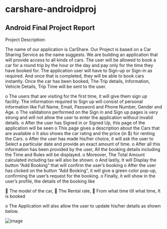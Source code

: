# carshare-androidproj


## Android Final Project Report

Project Description:

The name of our application is CarShare. Our Project is based on a Car Sharing Service as the name suggests.
We are building an application that will provide access to all kinds of cars. The user will be allowed to book a car for a round trip by the hour or the day and pay only for the time they have booked for.
The application user will have to Sign-up or Sign-in as required. And once that is completed, they will be able to book cars instantly.
Once the car has been booked, The Trip details, Information, Vehicle Details, Trip Time will be sent to the user.


o	The users that are visiting for the first time, it will give them sign up facility. The information required to Sign up will consist of personal information like Full Name, Email, Password and Phone Number, Gender and Age.
o	 The validations performed on the Sign in and Sign up pages is very strong and will not allow the user to enter the application without invalid details.
o	After the user has Signed in or Signed Up, this page of the application will be seen
o	This page gives a description about the Cars that are available
o	It also shows the car rating and the price (in $) for  renting the Cars.
o	After the user has made his/her choice, it will ask the user to Select a particular date and provide an exact amount of time.
o	After all this information has been provided by the user, All the booking details including the Time and Rules will be displayed.
o	Moreover, The Total Amount calculated including tax will also be shown.
o	And lastly, It will Display the button “Add Booking” that will confirm the user’s booking
o	After the user has clicked on the button “Add Booking”, it will give a green color pop-up, confirming the user’s request for the booking.
o	Finally, it will show in the user’s profile, the details of the booking like


	The model of the car,
	The Rental rate,
	From what time till what time, It is booked

 o	The Application will also allow the user to update his/her details as shown below.
 
 
![image](https://user-images.githubusercontent.com/46237133/173918089-cae7aca5-e594-4219-9efd-e7b4372c59a4.png)
